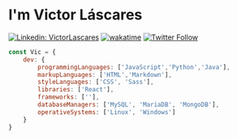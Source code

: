 # I'm Victor Láscares

[![Linkedin: VictorLascares](https://img.shields.io/badge/-VictorLascares-blue?style=for-the-badge&logo=Linkedin&logoColor=white&link=https://www.linkedin.com/in/victorLascares/)](https://www.linkedin.com/in/victorLascares/)
[![wakatime](https://wakatime.com/badge/user/de099a76-b5bc-4344-94d3-971ed90aa834.svg?style=for-the-badge)](https://wakatime.com/@de099a76-b5bc-4344-94d3-971ed90aa834)
[![Twitter Follow](https://img.shields.io/twitter/follow/victor_lascares?style=for-the-badge)](https://twitter.com/victor_lascares)


```javascript
const Vic = {
    dev: {
        programmingLanguages: ['JavaScript','Python','Java'],
        markupLanguages: ['HTML','Markdown'],
        styleLanguages: ['CSS', 'Sass'],
        libraries: ['React'],
        frameworks: [''],
        databaseManagers: ['MySQL', 'MariaDB', 'MongoDB'],
        operativeSystems: ['Linux', 'Windows']
    }
}


```